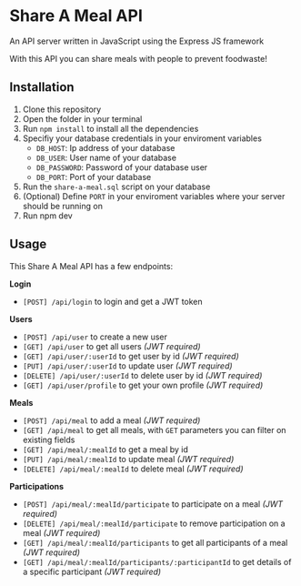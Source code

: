 # Share A Meal API 

An API server written in JavaScript using the Express JS framework

With this API you can share meals with people to prevent foodwaste! 

## Installation

1. Clone this repository
2. Open the folder in your terminal
3. Run `npm install` to install all the dependencies
4. Specifiy your database credentials in your enviroment variables
   - `DB_HOST`: Ip address of your database
   - `DB_USER`: User name of your database
   - `DB_PASSWORD`: Password of your database user
   - `DB_PORT`: Port of your database
6. Run the `share-a-meal.sql` script on your database
7. (Optional) Define `PORT` in your enviroment variables where your server should be running on
8. Run npm dev 

## Usage

This Share A Meal API has a few endpoints:

**Login**
- `[POST] /api/login` to login and get a JWT token

**Users**
- `[POST] /api/user` to create a new user
- `[GET] /api/user` to get all users *(JWT required)*
- `[GET] /api/user/:userId` to get user by id *(JWT required)*
- `[PUT] /api/user/:userId` to update user *(JWT required)*
- `[DELETE] /api/user/:userId` to delete user by id *(JWT required)*
- `[GET] /api/user/profile` to get your own profile *(JWT required)*

**Meals**
- `[POST] /api/meal` to add a meal *(JWT required)*
- `[GET] /api/meal` to get all meals, with `GET` parameters you can filter on existing fields 
- `[GET] /api/meal/:mealId` to get a meal by id
- `[PUT] /api/meal/:mealId` to update meal *(JWT required)*
- `[DELETE] /api/meal/:mealId` to delete meal *(JWT required)*

**Participations**
- `[POST] /api/meal/:mealId/participate` to participate on a meal *(JWT required)*
- `[DELETE] /api/meal/:mealId/participate` to remove participation on a meal *(JWT required)*
- `[GET] /api/meal/:mealId/participants` to get all participants of a meal *(JWT required)*
- `[GET] /api/meal/:mealId/participants/:participantId` to get details of a specific participant *(JWT required)*
